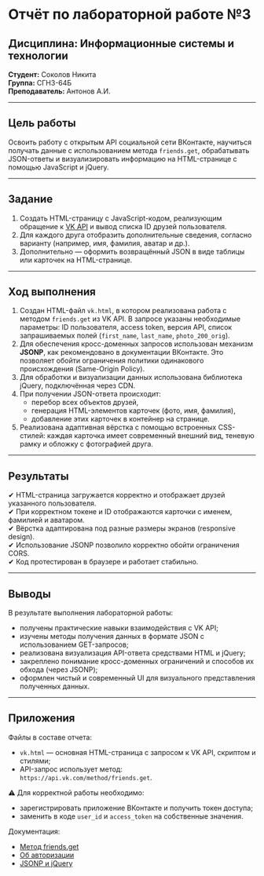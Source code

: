 # Отчёт по лабораторной работе №3  
## Дисциплина: Информационные системы и технологии 
**Студент:** Соколов Никита  
**Группа:** СГН3-64Б  
**Преподаватель:** Антонов А.И.  

---

## Цель работы

Освоить работу с открытым API социальной сети ВКонтакте, научиться получать данные с использованием метода `friends.get`, обрабатывать JSON-ответы и визуализировать информацию на HTML-странице с помощью JavaScript и jQuery.

---

## Задание

1. Создать HTML-страницу с JavaScript-кодом, реализующим обращение к [VK API](https://vk.com/dev/methods) и вывод списка ID друзей пользователя.
2. Для каждого друга отобразить дополнительные сведения, согласно варианту (например, имя, фамилия, аватар и др.).
3. Дополнительно — оформить возвращённый JSON в виде таблицы или карточек на HTML-странице.

---

## Ход выполнения

1. Создан HTML-файл `vk.html`, в котором реализована работа с методом `friends.get` из VK API. В запросе указаны необходимые параметры: ID пользователя, access token, версия API, список запрашиваемых полей (`first_name`, `last_name`, `photo_200_orig`).
2. Для обеспечения кросс-доменных запросов использован механизм **JSONP**, как рекомендовано в документации ВКонтакте. Это позволяет обойти ограничения политики одинакового происхождения (Same-Origin Policy).
3. Для обработки и визуализации данных использована библиотека jQuery, подключённая через CDN.
4. При получении JSON-ответа происходит:
   - перебор всех объектов друзей,
   - генерация HTML-элементов карточек (фото, имя, фамилия),
   - добавление этих карточек в контейнер на странице.
5. Реализована адаптивная вёрстка с помощью встроенных CSS-стилей: каждая карточка имеет современный внешний вид, теневую рамку и обложку с фотографией друга.

---

## Результаты

✔ HTML-страница загружается корректно и отображает друзей указанного пользователя.  
✔ При корректном токене и ID отображаются карточки с именем, фамилией и аватаром.  
✔ Вёрстка адаптирована под разные размеры экранов (responsive design).  
✔ Использование JSONP позволило корректно обойти ограничения CORS.  
✔ Код протестирован в браузере и работает стабильно.

---

## Выводы

В результате выполнения лабораторной работы:
- получены практические навыки взаимодействия с VK API;
- изучены методы получения данных в формате JSON с использованием GET-запросов;
- реализована визуализация API-ответа средствами HTML и jQuery;
- закреплено понимание кросс-доменных ограничений и способов их обхода (через JSONP);
- оформлен чистый и современный UI для визуального представления полученных данных.

---

## Приложения

Файлы в составе отчета:
- `vk.html` — основная HTML-страница с запросом к VK API, скриптом и стилями;
- API-запрос использует метод: `https://api.vk.com/method/friends.get`.

⚠️ Для корректной работы необходимо:
- зарегистрировать приложение ВКонтакте и получить токен доступа;
- заменить в коде `user_id` и `access_token` на собственные значения.

Документация:
- [Метод friends.get](https://vk.com/dev/friends.get)
- [Об авторизации](https://vk.com/dev/access_token)
- [JSONP и jQuery](https://api.jquery.com/jquery.getjson/)
